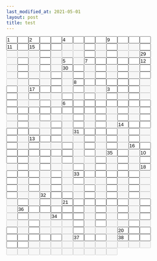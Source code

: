 ```yaml
---
last_modified_at: 2021-05-01
layout: post
title: test
---
```

<style>
* { 
    margin: 0;
    padding: 0;
    box-sizing: border-box;
}
input[type="text"] {
    width: 30px;
    margin-left: 0px;
    margin-right: 0px;
}    
</style>
<form action="/">
<Table>
<tr>
<input type="text" id=id1 name="fname" size="1" value="1" >
</tr>
<tr>

<input type="text" id=id2 name="fname" size="1"  >
<input type="text" id=id3 name="fname" size="1" value="2" >
<input type="text" id=id4 name="fname" size="1"  >
<input type="text" id=id5 name="fname" size="1"  >
<input type="text" id=id6 name="fname" size="1" value="4" >
<input type="text" id=id7 name="fname" size="1"  >
<input type="text" id=id8 name="fname" size="1"  >
<input type="text" id=id9 name="fname" size="1"  >
<input type="text" id=id10 name="fname" size="1" value="9" >
<input type="text" id=id11 name="fname" size="1"  >
<input type="text" id=id12 name="fname" size="1"  >
<input type="text" id=id13 name="fname" size="1"  >
<input type="text" id=id14 name="fname" size="1" value="11" >
<input type="text" id=id15 name="fname" size="1"  >
<input type="text" id=id16 name="fname" size="1" value="15" >
<input type="text" id=id17 name="fname" size="1"  >
<input type="text" id=id18 name="fname" size="1"  >
<input type="text" id=id19 name="fname" size="1" disabled size="1">
<input type="text" id=id20 name="fname" size="1" disabled size="1">
<input type="text" id=id21 name="fname" size="1"  >
<input type="text" id=id22 name="fname" size="1" disabled size="1">
<input type="text" id=id23 name="fname" size="1"  >
<input type="text" id=id24 name="fname" size="1" disabled size="1">
<input type="text" id=id25 name="fname" size="1" disabled size="1">
<input type="text" id=id26 name="fname" size="1"  >
<input type="text" id=id27 name="fname" size="1" disabled size="1">
<input type="text" id=id28 name="fname" size="1" disabled size="1">
<input type="text" id=id29 name="fname" size="1" disabled size="1">
<input type="text" id=id30 name="fname" size="1"  >
<input type="text" id=id31 name="fname" size="1" disabled size="1">
<input type="text" id=id32 name="fname" size="1" disabled size="1">
<input type="text" id=id33 name="fname" size="1" disabled size="1">
<input type="text" id=id34 name="fname" size="1"  >
<input type="text" id=id35 name="fname" size="1" disabled size="1">
<input type="text" id=id36 name="fname" size="1"  >
<input type="text" id=id37 name="fname" size="1" disabled size="1">
<input type="text" id=id38 name="fname" size="1" disabled size="1">
<input type="text" id=id39 name="fname" size="1" value="29" >
<input type="text" id=id40 name="fname" size="1" disabled size="1">
<input type="text" id=id41 name="fname" size="1"  >
<input type="text" id=id42 name="fname" size="1" disabled size="1">
<input type="text" id=id43 name="fname" size="1"  >
<input type="text" id=id44 name="fname" size="1" disabled size="1">
<input type="text" id=id45 name="fname" size="1" value="5" >
<input type="text" id=id46 name="fname" size="1" disabled size="1">
<input type="text" id=id47 name="fname" size="1" value="7" >
<input type="text" id=id48 name="fname" size="1"  >
<input type="text" id=id49 name="fname" size="1"  >
<input type="text" id=id50 name="fname" size="1"  >
<input type="text" id=id51 name="fname" size="1"  >
<input type="text" id=id52 name="fname" size="1" value="12" >
<input type="text" id=id53 name="fname" size="1" disabled size="1">
<input type="text" id=id54 name="fname" size="1"  >
<input type="text" id=id55 name="fname" size="1" disabled size="1">
<input type="text" id=id56 name="fname" size="1"  >
<input type="text" id=id57 name="fname" size="1" disabled size="1">
<input type="text" id=id58 name="fname" size="1" value="30" >
<input type="text" id=id59 name="fname" size="1"  >
<input type="text" id=id60 name="fname" size="1" disabled size="1">
<input type="text" id=id61 name="fname" size="1"  >
<input type="text" id=id62 name="fname" size="1" disabled size="1">
<input type="text" id=id63 name="fname" size="1"  >
<input type="text" id=id64 name="fname" size="1" disabled size="1">
<input type="text" id=id65 name="fname" size="1"  >
<input type="text" id=id66 name="fname" size="1" disabled size="1">
<input type="text" id=id67 name="fname" size="1"  >
<input type="text" id=id68 name="fname" size="1" disabled size="1">
<input type="text" id=id69 name="fname" size="1" disabled size="1">
<input type="text" id=id70 name="fname" size="1"  >
<input type="text" id=id71 name="fname" size="1" disabled size="1">
<input type="text" id=id72 name="fname" size="1"  >
<input type="text" id=id73 name="fname" size="1" disabled size="1">
<input type="text" id=id74 name="fname" size="1"  >
<input type="text" id=id75 name="fname" size="1" disabled size="1">
<input type="text" id=id76 name="fname" size="1"  >
<input type="text" id=id77 name="fname" size="1" disabled size="1">
<input type="text" id=id78 name="fname" size="1"  >
<input type="text" id=id79 name="fname" size="1" disabled size="1">
<input type="text" id=id80 name="fname" size="1" disabled size="1">
<input type="text" id=id81 name="fname" size="1"  >
<input type="text" id=id82 name="fname" size="1" disabled size="1">
<input type="text" id=id83 name="fname" size="1"  >
<input type="text" id=id84 name="fname" size="1" disabled size="1">
<input type="text" id=id85 name="fname" size="1" value="8" >
<input type="text" id=id86 name="fname" size="1"  >
<input type="text" id=id87 name="fname" size="1"  >
<input type="text" id=id88 name="fname" size="1"  >
<input type="text" id=id89 name="fname" size="1"  >
<input type="text" id=id90 name="fname" size="1"  >
<input type="text" id=id91 name="fname" size="1" disabled size="1">
<input type="text" id=id92 name="fname" size="1"  >
<input type="text" id=id93 name="fname" size="1" disabled size="1">
<input type="text" id=id94 name="fname" size="1" value="17" >
<input type="text" id=id95 name="fname" size="1"  >
<input type="text" id=id96 name="fname" size="1"  >
<input type="text" id=id97 name="fname" size="1" disabled size="1">
<input type="text" id=id98 name="fname" size="1"  >
<input type="text" id=id99 name="fname" size="1" disabled size="1">
<input type="text" id=id100 name="fname" size="1" disabled size="1">
<input type="text" id=id101 name="fname" size="1" value="3" >
<input type="text" id=id102 name="fname" size="1"  >
<input type="text" id=id103 name="fname" size="1"  >
<input type="text" id=id104 name="fname" size="1" disabled size="1">
<input type="text" id=id105 name="fname" size="1"  >
<input type="text" id=id106 name="fname" size="1" disabled size="1">
<input type="text" id=id107 name="fname" size="1"  >
<input type="text" id=id108 name="fname" size="1" disabled size="1">
<input type="text" id=id109 name="fname" size="1" disabled size="1">
<input type="text" id=id110 name="fname" size="1"  >
<input type="text" id=id111 name="fname" size="1" disabled size="1">
<input type="text" id=id112 name="fname" size="1"  >
<input type="text" id=id113 name="fname" size="1" disabled size="1">
<input type="text" id=id114 name="fname" size="1"  >
<input type="text" id=id115 name="fname" size="1" disabled size="1">
<input type="text" id=id116 name="fname" size="1"  >
<input type="text" id=id117 name="fname" size="1" disabled size="1">
<input type="text" id=id118 name="fname" size="1"  >
<input type="text" id=id119 name="fname" size="1" disabled size="1">
<input type="text" id=id120 name="fname" size="1" disabled size="1">
<input type="text" id=id121 name="fname" size="1"  >
<input type="text" id=id122 name="fname" size="1" disabled size="1">
<input type="text" id=id123 name="fname" size="1" value="6" >
<input type="text" id=id124 name="fname" size="1"  >
<input type="text" id=id125 name="fname" size="1"  >
<input type="text" id=id126 name="fname" size="1"  >
<input type="text" id=id127 name="fname" size="1"  >
<input type="text" id=id128 name="fname" size="1"  >
<input type="text" id=id129 name="fname" size="1"  >
<input type="text" id=id130 name="fname" size="1"  >
<input type="text" id=id131 name="fname" size="1"  >
<input type="text" id=id132 name="fname" size="1"  >
<input type="text" id=id133 name="fname" size="1"  >
<input type="text" id=id134 name="fname" size="1"  >
<input type="text" id=id135 name="fname" size="1"  >
<input type="text" id=id136 name="fname" size="1"  >
<input type="text" id=id137 name="fname" size="1"  >
<input type="text" id=id138 name="fname" size="1"  >
<input type="text" id=id139 name="fname" size="1"  >
<input type="text" id=id140 name="fname" size="1" disabled size="1">
<input type="text" id=id141 name="fname" size="1"  >
<input type="text" id=id142 name="fname" size="1" disabled size="1">
<input type="text" id=id143 name="fname" size="1"  >
<input type="text" id=id144 name="fname" size="1" disabled size="1">
<input type="text" id=id145 name="fname" size="1"  >
<input type="text" id=id146 name="fname" size="1" disabled size="1">
<input type="text" id=id147 name="fname" size="1"  >
<input type="text" id=id148 name="fname" size="1" disabled size="1">
<input type="text" id=id149 name="fname" size="1" disabled size="1">
<input type="text" id=id150 name="fname" size="1"  >
<input type="text" id=id151 name="fname" size="1" disabled size="1">
<input type="text" id=id152 name="fname" size="1"  >
<input type="text" id=id153 name="fname" size="1" disabled size="1">
<input type="text" id=id154 name="fname" size="1"  >
<input type="text" id=id155 name="fname" size="1" disabled size="1">
<input type="text" id=id156 name="fname" size="1"  >
<input type="text" id=id157 name="fname" size="1" disabled size="1">
<input type="text" id=id158 name="fname" size="1"  >
<input type="text" id=id159 name="fname" size="1" disabled size="1">
<input type="text" id=id160 name="fname" size="1" disabled size="1">
<input type="text" id=id161 name="fname" size="1"  >
<input type="text" id=id162 name="fname" size="1" disabled size="1">
<input type="text" id=id163 name="fname" size="1"  >
<input type="text" id=id164 name="fname" size="1" disabled size="1">
<input type="text" id=id165 name="fname" size="1"  >
<input type="text" id=id166 name="fname" size="1" disabled size="1">
<input type="text" id=id167 name="fname" size="1" value="14" >
<input type="text" id=id168 name="fname" size="1"  >
<input type="text" id=id169 name="fname" size="1"  >
<input type="text" id=id170 name="fname" size="1"  >
<input type="text" id=id171 name="fname" size="1"  >
<input type="text" id=id172 name="fname" size="1"  >
<input type="text" id=id173 name="fname" size="1" disabled size="1">
<input type="text" id=id174 name="fname" size="1"  >
<input type="text" id=id175 name="fname" size="1" disabled size="1">
<input type="text" id=id176 name="fname" size="1" value="31" >
<input type="text" id=id177 name="fname" size="1"  >
<input type="text" id=id178 name="fname" size="1"  >
<input type="text" id=id179 name="fname" size="1"  >
<input type="text" id=id180 name="fname" size="1" disabled size="1">
<input type="text" id=id181 name="fname" size="1"  >
<input type="text" id=id182 name="fname" size="1" disabled size="1">
<input type="text" id=id183 name="fname" size="1"  >
<input type="text" id=id184 name="fname" size="1" disabled size="1">
<input type="text" id=id185 name="fname" size="1" value="13" >
<input type="text" id=id186 name="fname" size="1"  >
<input type="text" id=id187 name="fname" size="1"  >
<input type="text" id=id188 name="fname" size="1" disabled size="1">
<input type="text" id=id189 name="fname" size="1" disabled size="1">
<input type="text" id=id190 name="fname" size="1"  >
<input type="text" id=id191 name="fname" size="1" disabled size="1">
<input type="text" id=id192 name="fname" size="1"  >
<input type="text" id=id193 name="fname" size="1" disabled size="1">
<input type="text" id=id194 name="fname" size="1"  >
<input type="text" id=id195 name="fname" size="1" disabled size="1">
<input type="text" id=id196 name="fname" size="1"  >
<input type="text" id=id197 name="fname" size="1" disabled size="1">
<input type="text" id=id198 name="fname" size="1"  >
<input type="text" id=id199 name="fname" size="1" disabled size="1">
<input type="text" id=id200 name="fname" size="1" disabled size="1">
<input type="text" id=id201 name="fname" size="1"  >
<input type="text" id=id202 name="fname" size="1" disabled size="1">
<input type="text" id=id203 name="fname" size="1"  >
<input type="text" id=id204 name="fname" size="1" disabled size="1">
<input type="text" id=id205 name="fname" size="1"  >
<input type="text" id=id206 name="fname" size="1" disabled size="1">
<input type="text" id=id207 name="fname" size="1" value="16" >
<input type="text" id=id208 name="fname" size="1"  >
<input type="text" id=id209 name="fname" size="1"  >
<input type="text" id=id210 name="fname" size="1"  >
<input type="text" id=id211 name="fname" size="1"  >
<input type="text" id=id212 name="fname" size="1"  >
<input type="text" id=id213 name="fname" size="1"  >
<input type="text" id=id214 name="fname" size="1"  >
<input type="text" id=id215 name="fname" size="1" disabled size="1">
<input type="text" id=id216 name="fname" size="1"  >
<input type="text" id=id217 name="fname" size="1" disabled size="1">
<input type="text" id=id218 name="fname" size="1" value="35" >
<input type="text" id=id219 name="fname" size="1"  >
<input type="text" id=id220 name="fname" size="1" disabled size="1">
<input type="text" id=id221 name="fname" size="1" value="10" >
<input type="text" id=id222 name="fname" size="1"  >
<input type="text" id=id223 name="fname" size="1"  >
<input type="text" id=id224 name="fname" size="1" disabled size="1">
<input type="text" id=id225 name="fname" size="1"  >
<input type="text" id=id226 name="fname" size="1" disabled size="1">
<input type="text" id=id227 name="fname" size="1"  >
<input type="text" id=id228 name="fname" size="1" disabled size="1">
<input type="text" id=id229 name="fname" size="1" disabled size="1">
<input type="text" id=id230 name="fname" size="1"  >
<input type="text" id=id231 name="fname" size="1" disabled size="1">
<input type="text" id=id232 name="fname" size="1"  >
<input type="text" id=id233 name="fname" size="1" disabled size="1">
<input type="text" id=id234 name="fname" size="1"  >
<input type="text" id=id235 name="fname" size="1" disabled size="1">
<input type="text" id=id236 name="fname" size="1"  >
<input type="text" id=id237 name="fname" size="1" disabled size="1">
<input type="text" id=id238 name="fname" size="1"  >
<input type="text" id=id239 name="fname" size="1" disabled size="1">
<input type="text" id=id240 name="fname" size="1" disabled size="1">
<input type="text" id=id241 name="fname" size="1"  >
<input type="text" id=id242 name="fname" size="1" disabled size="1">
<input type="text" id=id243 name="fname" size="1"  >
<input type="text" id=id244 name="fname" size="1" disabled size="1">
<input type="text" id=id245 name="fname" size="1"  >
<input type="text" id=id246 name="fname" size="1" disabled size="1">
<input type="text" id=id247 name="fname" size="1" value="18" >
<input type="text" id=id248 name="fname" size="1"  >
<input type="text" id=id249 name="fname" size="1"  >
<input type="text" id=id250 name="fname" size="1"  >
<input type="text" id=id251 name="fname" size="1" disabled size="1">
<input type="text" id=id252 name="fname" size="1"  >
<input type="text" id=id253 name="fname" size="1" disabled size="1">
<input type="text" id=id254 name="fname" size="1" value="33" >
<input type="text" id=id255 name="fname" size="1"  >
<input type="text" id=id256 name="fname" size="1"  >
<input type="text" id=id257 name="fname" size="1"  >
<input type="text" id=id258 name="fname" size="1"  >
<input type="text" id=id259 name="fname" size="1"  >
<input type="text" id=id260 name="fname" size="1" disabled size="1">
<input type="text" id=id261 name="fname" size="1"  >
<input type="text" id=id262 name="fname" size="1" disabled size="1">
<input type="text" id=id263 name="fname" size="1"  >
<input type="text" id=id264 name="fname" size="1" disabled size="1">
<input type="text" id=id265 name="fname" size="1"  >
<input type="text" id=id266 name="fname" size="1" disabled size="1">
<input type="text" id=id267 name="fname" size="1"  >
<input type="text" id=id268 name="fname" size="1" disabled size="1">
<input type="text" id=id269 name="fname" size="1" disabled size="1">
<input type="text" id=id270 name="fname" size="1"  >
<input type="text" id=id271 name="fname" size="1" disabled size="1">
<input type="text" id=id272 name="fname" size="1"  >
<input type="text" id=id273 name="fname" size="1" disabled size="1">
<input type="text" id=id274 name="fname" size="1"  >
<input type="text" id=id275 name="fname" size="1" disabled size="1">
<input type="text" id=id276 name="fname" size="1"  >
<input type="text" id=id277 name="fname" size="1" disabled size="1">
<input type="text" id=id278 name="fname" size="1"  >
<input type="text" id=id279 name="fname" size="1" disabled size="1">
<input type="text" id=id280 name="fname" size="1" disabled size="1">
<input type="text" id=id281 name="fname" size="1"  >
<input type="text" id=id282 name="fname" size="1" disabled size="1">
<input type="text" id=id283 name="fname" size="1"  >
<input type="text" id=id284 name="fname" size="1" disabled size="1">
<input type="text" id=id285 name="fname" size="1"  >
<input type="text" id=id286 name="fname" size="1" disabled size="1">
<input type="text" id=id287 name="fname" size="1"  >
<input type="text" id=id288 name="fname" size="1" disabled size="1">
<input type="text" id=id289 name="fname" size="1" disabled size="1">
<input type="text" id=id290 name="fname" size="1" value="32" >
<input type="text" id=id291 name="fname" size="1"  >
<input type="text" id=id292 name="fname" size="1"  >
<input type="text" id=id293 name="fname" size="1" disabled size="1">
<input type="text" id=id294 name="fname" size="1"  >
<input type="text" id=id295 name="fname" size="1" disabled size="1">
<input type="text" id=id296 name="fname" size="1"  >
<input type="text" id=id297 name="fname" size="1" disabled size="1">
<input type="text" id=id298 name="fname" size="1"  >
<input type="text" id=id299 name="fname" size="1" disabled size="1">
<input type="text" id=id300 name="fname" size="1" disabled size="1">
<input type="text" id=id301 name="fname" size="1"  >
<input type="text" id=id302 name="fname" size="1" disabled size="1">
<input type="text" id=id303 name="fname" size="1"  >
<input type="text" id=id304 name="fname" size="1" disabled size="1">
<input type="text" id=id305 name="fname" size="1" value="21" >
<input type="text" id=id306 name="fname" size="1"  >
<input type="text" id=id307 name="fname" size="1"  >
<input type="text" id=id308 name="fname" size="1"  >
<input type="text" id=id309 name="fname" size="1"  >
<input type="text" id=id310 name="fname" size="1"  >
<input type="text" id=id311 name="fname" size="1" disabled size="1">
<input type="text" id=id312 name="fname" size="1"  >
<input type="text" id=id313 name="fname" size="1" disabled size="1">
<input type="text" id=id314 name="fname" size="1" value="36" >
<input type="text" id=id315 name="fname" size="1"  >
<input type="text" id=id316 name="fname" size="1"  >
<input type="text" id=id317 name="fname" size="1"  >
<input type="text" id=id318 name="fname" size="1"  >
<input type="text" id=id319 name="fname" size="1"  >
<input type="text" id=id320 name="fname" size="1" disabled size="1">
<input type="text" id=id321 name="fname" size="1"  >
<input type="text" id=id322 name="fname" size="1" disabled size="1">
<input type="text" id=id323 name="fname" size="1"  >
<input type="text" id=id324 name="fname" size="1" disabled size="1">
<input type="text" id=id325 name="fname" size="1"  >
<input type="text" id=id326 name="fname" size="1" disabled size="1">
<input type="text" id=id327 name="fname" size="1"  >
<input type="text" id=id328 name="fname" size="1" disabled size="1">
<input type="text" id=id329 name="fname" size="1" disabled size="1">
<input type="text" id=id330 name="fname" size="1" value="34" >
<input type="text" id=id331 name="fname" size="1"  >
<input type="text" id=id332 name="fname" size="1"  >
<input type="text" id=id333 name="fname" size="1" disabled size="1">
<input type="text" id=id334 name="fname" size="1"  >
<input type="text" id=id335 name="fname" size="1" disabled size="1">
<input type="text" id=id336 name="fname" size="1"  >
<input type="text" id=id337 name="fname" size="1" disabled size="1">
<input type="text" id=id338 name="fname" size="1"  >
<input type="text" id=id339 name="fname" size="1" disabled size="1">
<input type="text" id=id340 name="fname" size="1" disabled size="1">
<input type="text" id=id341 name="fname" size="1"  >
<input type="text" id=id342 name="fname" size="1" disabled size="1">
<input type="text" id=id343 name="fname" size="1" disabled size="1">
<input type="text" id=id344 name="fname" size="1" disabled size="1">
<input type="text" id=id345 name="fname" size="1"  >
<input type="text" id=id346 name="fname" size="1" disabled size="1">
<input type="text" id=id347 name="fname" size="1"  >
<input type="text" id=id348 name="fname" size="1" disabled size="1">
<input type="text" id=id349 name="fname" size="1" disabled size="1">
<input type="text" id=id350 name="fname" size="1"  >
<input type="text" id=id351 name="fname" size="1" disabled size="1">
<input type="text" id=id352 name="fname" size="1"  >
<input type="text" id=id353 name="fname" size="1" disabled size="1">
<input type="text" id=id354 name="fname" size="1"  >
<input type="text" id=id355 name="fname" size="1" disabled size="1">
<input type="text" id=id356 name="fname" size="1" disabled size="1">
<input type="text" id=id357 name="fname" size="1" disabled size="1">
<input type="text" id=id358 name="fname" size="1"  >
<input type="text" id=id359 name="fname" size="1" disabled size="1">
<input type="text" id=id360 name="fname" size="1" disabled size="1">
<input type="text" id=id361 name="fname" size="1" disabled size="1">
<input type="text" id=id362 name="fname" size="1" value="20" >
<input type="text" id=id363 name="fname" size="1"  >
<input type="text" id=id364 name="fname" size="1"  >
<input type="text" id=id365 name="fname" size="1"  >
<input type="text" id=id366 name="fname" size="1"  >
<input type="text" id=id367 name="fname" size="1"  >
<input type="text" id=id368 name="fname" size="1"  >
<input type="text" id=id369 name="fname" size="1"  >
<input type="text" id=id370 name="fname" size="1" disabled size="1">
<input type="text" id=id371 name="fname" size="1" value="37" >
<input type="text" id=id372 name="fname" size="1"  >
<input type="text" id=id373 name="fname" size="1"  >
<input type="text" id=id374 name="fname" size="1" disabled size="1">
<input type="text" id=id375 name="fname" size="1" value="38" >
<input type="text" id=id376 name="fname" size="1"  >
<input type="text" id=id377 name="fname" size="1"  >
<input type="text" id=id378 name="fname" size="1"  >
<input type="text" id=id379 name="fname" size="1"  >
<input type="text" id=id380 name="fname" size="1" disabled size="1">
<input type="text" id=id381 name="fname" size="1" disabled size="1">
<input type="text" id=id382 name="fname" size="1" disabled size="1">
<input type="text" id=id383 name="fname" size="1" disabled size="1">
<input type="text" id=id384 name="fname" size="1" disabled size="1">
<input type="text" id=id385 name="fname" size="1" disabled size="1">
<input type="text" id=id386 name="fname" size="1" disabled size="1">
<input type="text" id=id387 name="fname" size="1" disabled size="1">
<input type="text" id=id388 name="fname" size="1" disabled size="1">
<input type="text" id=id389 name="fname" size="1" disabled size="1">
<input type="text" id=id390 name="fname" size="1" disabled size="1">
<input type="text" id=id391 name="fname" size="1" disabled size="1">
<input type="text" id=id392 name="fname" size="1" disabled size="1">
<input type="text" id=id393 name="fname" size="1" disabled size="1">
<input type="text" id=id394 name="fname" size="1" disabled size="1">
<input type="text" id=id395 name="fname" size="1" disabled size="1">
<input type="text" id=id396 name="fname" size="1" disabled size="1">
<input type="text" id=id397 name="fname" size="1" disabled size="1">
<input type="text" id=id398 name="fname" size="1" disabled size="1">
<input type="text" id=id399 name="fname" size="1" disabled size="1">
<input type="text" id=id400 name="fname" size="1" disabled size="1">
    </tr>
    </table>
</form>

